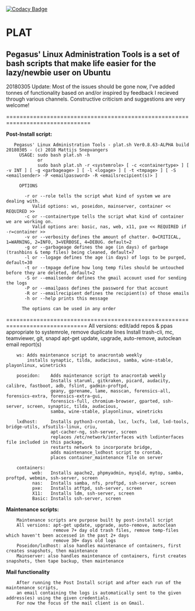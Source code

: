 [![Codacy Badge](https://api.codacy.com/project/badge/Grade/8c5640df6d7c480d8532efd5063c93e8)](https://www.codacy.com/app/pegasus.ict/plat?utm_source=github.com&amp;utm_medium=referral&amp;utm_content=pegasusict/plat&amp;utm_campaign=Badge_Grade)

# PLAT
Pegasus' Linux Administration Tools is a set of bash scripts that make life easier for the lazy/newbie user
on Ubuntu
---
20180305 Update:
Most of the issues should be gone now, I've added tonnes of functionality based on and/or inspired by feedback I recieved through various channels.
Constructive criticism and suggestions are very welcome!

===============================================================================

**Post-Install script:**

       Pegasus' Linux Administration Tools - plat.sh Ver0.8.63-ALPHA build 20180305 - (c) 2018 Mattijs Snepvangers
		 USAGE: sudo bash plat.sh -h
				or
			    sudo bash plat.sh -r <systemrole> [ -c <containertype> ] [ -v INT ] [ -g <garbageage> ] [ -l <logage> ] [ -t <tmpage> ] [ -S <emailsender> -P <emailpassword> -R <emailsrecipient(s)> ]

		 OPTIONS

		   -r or --role tells the script what kind of system we are dealing with.
			  Valid options: ws, poseidon, mainserver, container << REQUIRED >>
		   -c or --containertype tells the script what kind of container we are working on.
			  Valid options are: basic, nas, web, x11, pxe << REQUIRED if -r=container >>
		   -v or --verbosity defines the amount of chatter. 0=CRITICAL, 1=WARNING, 2=INFO, 3=VERBOSE, 4=DEBUG. default=2
		   -g or --garbageage defines the age (in days) of garbage (trashbins & temp files) being cleaned, default=7
		   -l or --logage defines the age (in days) of logs to be purged, default=30
		   -t or --tmpage define how long temp files should be untouched before they are deleted, default=2
		   -S or --emailsender defines the gmail account used for sending the logs 
		   -P or --emailpass defines the password for that account
		   -R or --emailrecipient defines the recipient(s) of those emails
		   -h or --help prints this message

		  The options can be used in any order

==============================================================================
        All versions: edit/add repos & ppas appropriate to systemrole, remove duplicate lines
                      Install trash-cli, mc, teamviewer, git, snapd
                      apt-get update, upgrade, auto-remove, autoclean
                      email report(s)

        ws: Adds maintenance script to anacrontab weekly
            installs synaptic, tilda, audacious, samba, wine-stable, playonlinux, winetricks

        poseidon:    Adds maintenance script to anacrontab weekly
                     Installs staruml, gitkraken, picard, audacity, calibre, fastboot, adb, fslint, gadmin-proftpd,
                     geany, gprename, lame, masscan, forensics-all, forensics-extra, forensics-extra-gui,
                     forensics-full, chromium-browser, gparted, ssh-server, screen, synaptic, tilda, audacious,
                     samba, wine-stable, playonlinux, winetricks

        lxdhost:     Installs python3-crontab, lxc, lxcfs, lxd, lxd-tools, bridge-utils, xfsutils-linux, criu,
                     apt-cacher-ng, ssh-server, screen
                     replaces /etc/network/interfaces with lxdinterfaces file included in this package,
                     restarts network to incorporate bridge,
                     adds maintenance_lxdhost script to crontab,
                     places container_maintenance file on server

        containers:
              web:   Installs apache2, phpmyadmin, mysqld, mytop, samba, proftpd, webmin, ssh-server, screen
              nas:   Installs samba, nfs, proftpd, ssh-server, screen
              pxe:   Installs atftpd, ssh-server, screen
              X11:   Installs ldm, ssh-server, screen
              Basic: Installs ssh-server, screen


**Maintenance scripts:**

        Maintenance scripts are purpose built by post-install script
        All versions: apt-get update, upgrade, auto-remove, autoclean
                      remove 7+ day old trash files, remove temp-files which haven't been accessed in the past 2+ days
                      remove 30+ days old logs
        Poseidon/lxdhost: also handles maintenance of containers, first creates snapshots, then maintenance
        Mainserver: also handles maintenance of containers, first creates snapshots, then tape backup, then maintenance


**Mail functionality**

        After running the Post Install script and after each run of the maintenance scripts,
        an email containing the logs is automatically sent to the given address(es) using the given credentials.
        For now the focus of the mail client is on Gmail.

